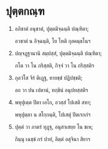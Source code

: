 <h1>ปุตฺตกณฺฑ</h1>
<ol>
<li>
อภิชาตํ  
อนุชาตํ, ปุตฺตมิจฺฉนฺติ ปณฺฑิตา;  
  
อวชาตํ น อิจฺฉนฺติ, โย โหติ กุลคนฺธโนฯ  
</li>
  
<li>
ปญฺจฎฺฐานานิ  
สมฺปสฺสํ, ปุตฺตมิจฺฉนฺติ ปณฺฑิตา;  
  
ภโต วา โน ภริสฺสติ, กิจฺจํ วา โน กริสฺสติฯ  
</li>
  
<li>
กุลวํโส จิรํ ติเฎฺฐ, ทายชฺชํ ปฎิปชฺชติ;  
  
อถ วา ปน เปตานํ, ทกฺขินํ อนุปทสฺสติฯ  
</li>
  
<li>
พหุปุเตฺต  
ปิตา เอโก, อวสฺสํ โปเสติ สทา;  
  
พหุปุตฺตา น สโกฺกนฺติ, โปเสตุํ ปิตเรกกํฯ  
</li>
  
<li>
ปุตฺตํ วา ภาตรํ ทุฎฺฐุ, อนุสาเสยฺย โน ชเห;  
  
กินฺนุ เฉชฺชํ กรํ ปาทํ, ลิตฺตํ อสุจินา สิยาฯ  
</li>
  
  
  
  
  